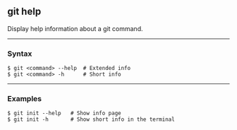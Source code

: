 ## git help
Display help information about a git command.

-------------------------------------------------------------------------------
### Syntax
```shell
$ git <command> --help  # Extended info
$ git <command> -h      # Short info
```

-------------------------------------------------------------------------------
### Examples
```shell
$ git init --help   # Show info page
$ git init -h       # Show short info in the terminal
```